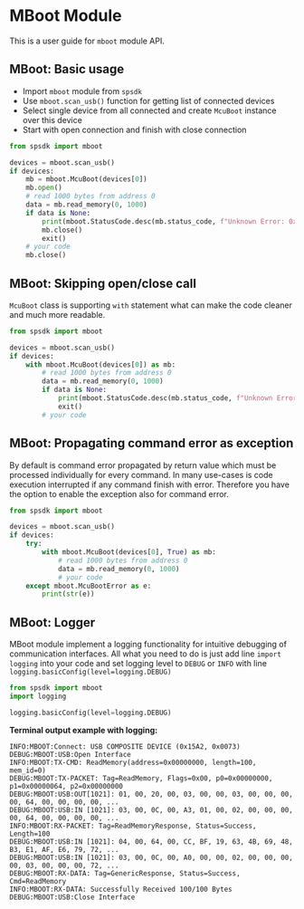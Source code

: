 MBoot Module
============

This is a user guide for `mboot` module API.

## MBoot: Basic usage

* Import `mboot` module from `spsdk`
* Use `mboot.scan_usb()` function for getting list of connected devices  
* Select single device from all connected and create `McuBoot` instance over this device
* Start with open connection and finish with close connection

```python
from spsdk import mboot

devices = mboot.scan_usb()
if devices:
    mb = mboot.McuBoot(devices[0])
    mb.open()
    # read 1000 bytes from address 0
    data = mb.read_memory(0, 1000)
    if data is None:
        print(mboot.StatusCode.desc(mb.status_code, f"Unknown Error: 0x{mb.status_code:08X}"))
        mb.close()
        exit()
    # your code
    mb.close()
```

## MBoot: Skipping open/close call  

`McuBoot` class is supporting `with` statement what can make the code cleaner and much more readable.

```python
from spsdk import mboot

devices = mboot.scan_usb()
if devices:
    with mboot.McuBoot(devices[0]) as mb:
        # read 1000 bytes from address 0
        data = mb.read_memory(0, 1000)
        if data is None:
            print(mboot.StatusCode.desc(mb.status_code, f"Unknown Error: 0x{mb.status_code:08X}"))
            exit()
        # your code
```

## MBoot: Propagating command error as exception

By default is command error propagated by return value which must be processed individually for every command. In many 
use-cases is code execution interrupted if any command finish with error. Therefore you have the option to enable the 
exception also for command error.

```python
from spsdk import mboot

devices = mboot.scan_usb()
if devices:
    try:
        with mboot.McuBoot(devices[0], True) as mb:
            # read 1000 bytes from address 0
            data = mb.read_memory(0, 1000)
            # your code
    except mboot.McuBootError as e:
        print(str(e))
```

## MBoot: Logger

MBoot module implement a logging functionality for intuitive debugging of communication interfaces. All what you need 
to do is just add line `import logging` into your code and set logging level to `DEBUG` or `INFO` with line 
`logging.basicConfig(level=logging.DEBUG)`

```python
from spsdk import mboot
import logging

logging.basicConfig(level=logging.DEBUG)
```

**Terminal output example with logging:**

```text
INFO:MBOOT:Connect: USB COMPOSITE DEVICE (0x15A2, 0x0073)
DEBUG:MBOOT:USB:Open Interface
INFO:MBOOT:TX-CMD: ReadMemory(address=0x00000000, length=100, mem_id=0)
DEBUG:MBOOT:TX-PACKET: Tag=ReadMemory, Flags=0x00, p0=0x00000000, p1=0x00000064, p2=0x00000000
DEBUG:MBOOT:USB:OUT[1021]: 01, 00, 20, 00, 03, 00, 00, 03, 00, 00, 00, 00, 64, 00, 00, 00, 00, ...
DEBUG:MBOOT:USB:IN [1021]: 03, 00, 0C, 00, A3, 01, 00, 02, 00, 00, 00, 00, 64, 00, 00, 00, 00, ...
INFO:MBOOT:RX-PACKET: Tag=ReadMemoryResponse, Status=Success, Length=100
DEBUG:MBOOT:USB:IN [1021]: 04, 00, 64, 00, CC, BF, 19, 63, 4B, 69, 48, B3, E1, AF, E6, 79, 72, ...
DEBUG:MBOOT:USB:IN [1021]: 03, 00, 0C, 00, A0, 00, 00, 02, 00, 00, 00, 00, 03, 00, 00, 00, 72, ...
DEBUG:MBOOT:RX-DATA: Tag=GenericResponse, Status=Success, Cmd=ReadMemory
INFO:MBOOT:RX-DATA: Successfully Received 100/100 Bytes
DEBUG:MBOOT:USB:Close Interface
```